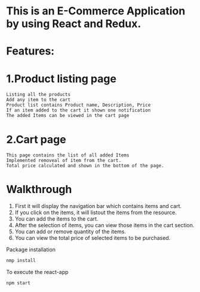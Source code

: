 # This is an E-Commerce Application by using React and Redux.

# Features:

# 1.Product listing page
	Listing all the products
	Add any item to the cart
	Product list contains Product name, Description, Price
	If an item added to the cart it shown one notification
	The added Items can be viewed in the cart page
 
# 2.Cart page
	This page contains the list of all added Items
	Implemented removeal of item from the cart.
	Total price calculated and shown in the bottom of the page.

# Walkthrough 

1. First it will display the navigation bar which contains items and cart.
2. If you click on the items, it will listout the items from the resource.
3. You can add the items to the cart.
4. After the selection of items, you can view those items in the cart section.
5. You can add or remove quantity of the items.
6. You can view the total price of selected items to be purchased.

Package installation
```bash
nmp install
```
To execute the react-app
```bash
npm start
```

 

